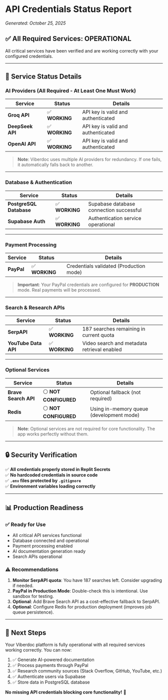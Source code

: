 # API Credentials Status Report
*Generated: October 25, 2025*

## ✅ All Required Services: OPERATIONAL

All critical services have been verified and are working correctly with your configured credentials.

---

## 🔑 Service Status Details

### AI Providers (All Required - At Least One Must Work)

| Service | Status | Details |
|---------|--------|---------|
| **Groq API** | ✅ **WORKING** | API key is valid and authenticated |
| **DeepSeek API** | ✅ **WORKING** | API key is valid and authenticated |
| **OpenAI API** | ✅ **WORKING** | API key is valid and authenticated |

> **Note**: Viberdoc uses multiple AI providers for redundancy. If one fails, it automatically falls back to another.

---

### Database & Authentication

| Service | Status | Details |
|---------|--------|---------|
| **PostgreSQL Database** | ✅ **WORKING** | Supabase database connection successful |
| **Supabase Auth** | ✅ **WORKING** | Authentication service operational |

---

### Payment Processing

| Service | Status | Details |
|---------|--------|---------|
| **PayPal** | ✅ **WORKING** | Credentials validated (Production mode) |

> **Important**: Your PayPal credentials are configured for **PRODUCTION** mode. Real payments will be processed.

---

### Search & Research APIs

| Service | Status | Details |
|---------|--------|---------|
| **SerpAPI** | ✅ **WORKING** | 187 searches remaining in current quota |
| **YouTube Data API** | ✅ **WORKING** | Video search and metadata retrieval enabled |

---

### Optional Services

| Service | Status | Details |
|---------|--------|---------|
| **Brave Search API** | ⚪ **NOT CONFIGURED** | Optional fallback (not required) |
| **Redis** | ⚪ **NOT CONFIGURED** | Using in-memory queue (development mode) |

> **Note**: Optional services are not required for core functionality. The app works perfectly without them.

---

## 🔒 Security Verification

✅ **All credentials properly stored in Replit Secrets**  
✅ **No hardcoded credentials in source code**  
✅ **`.env` files protected by `.gitignore`**  
✅ **Environment variables loading correctly**

---

## 📊 Production Readiness

### ✅ Ready for Use
- All critical API services functional
- Database connected and operational
- Payment processing enabled
- AI documentation generation ready
- Search APIs operational

### ⚠️ Recommendations
1. **Monitor SerpAPI quota**: You have 187 searches left. Consider upgrading if needed.
2. **PayPal in Production Mode**: Double-check this is intentional. Use sandbox for testing.
3. **Optional**: Add Brave Search API as a cost-effective fallback to SerpAPI.
4. **Optional**: Configure Redis for production deployment (improves job queue persistence).

---

## 🚀 Next Steps

Your Viberdoc platform is fully operational with all required services working correctly. You can now:

1. ✅ Generate AI-powered documentation
2. ✅ Process payments through PayPal
3. ✅ Research community sources (Stack Overflow, GitHub, YouTube, etc.)
4. ✅ Authenticate users via Supabase
5. ✅ Store data in PostgreSQL database

**No missing API credentials blocking core functionality!** 🎉
